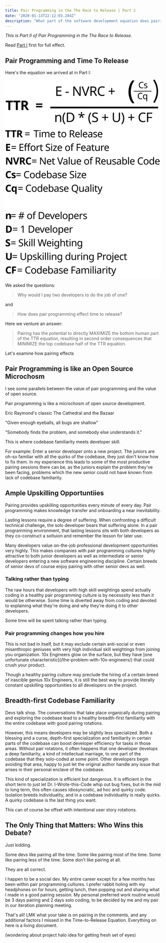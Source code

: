 ```yaml
---
title: Pair Programming in the The Race to Release | Part 2
date: "2020-01-13T22:12:03.284Z"
description: "What part of the software development equation does pairing improve?"
---
```


<i>This is Part II of Pair Programming in the The Race to Release.</i>

Read [Part I](/pair-programmaing-in-the-race-to-release/) first for full effect.

<h2>Pair Programming and Time To Release</h2>

Here's the equation we arrived at in Part I:

<img src="./FinalEquation.svg" alt="final_equation" class="equation">

We asked the questions:

<blockquote>Why would I pay two developers to do the job of one?</blockquote>

and

<blockquote>How does pair programming effect time to release?</blockquote>

Here we venture an answer:

<blockquote>Pairing has the potential to directly MAXIMIZE the bottom human part of the TTR equation, resulting in second order consequences that MINIMIZE the top codebase half of the TTR equation.</blockquote>

Let's examine how pairing effects

<h2>Pair Programming is like an Open Source Microchosm</h2>

I see some parallels between the value of pair programming and the value of open source.

Pair programming is like a microchosm of open source development.

Eric Raymond's classic The Cathedral and the Bazaar

"Given enough eyeballs, all bugs are shallow"

"Somebody finds the problem, and somebody else understands it."

This is where codebase familiarity meets developer skill.

For example: Enter a senior developer onto a new project. The juniors are oh-so familiar with all the quirks of the codebase, they just don't know how to fix them. In my experience this leads to some of the most productive pairing sessions there can be, as the juniors explain the problem they've been facing, problems which the new senior could not have known from lack of codebase familiarity.

<h2>Ample Upskilling Opportuntiies</h2>

Pairing provides upskilling opportunities every minute of every day. Pair programming makes knowledge transfer and onboarding a near inevitability.

Lasting lessons require a degree of suffering. When confronting a difficult technical challenge, the solo developer bears that suffering alone. In a pair programming environment, that lasting lessons sits with both developers as they co-construct a soltuion and remember the lesson for later use.

Many developers value on-the-job professional development opportunities very highly. This makes companies with pair programming cultures highly attractive to both junior developers as well as intermediate or senior developers entering a new software engineering discipline. Certain breeds of senior devs of course enjoy pairing with other senior devs as well.

<h3>Talking rather than typing</h3>

The raw hours that developers with high skill weightings spend actually coding in a healthy pair programming culture is by necesssity less than it would be otherwise. Some time is diverted away from coding and devoted to explaining what they're doing and why they're doing it to other developers.

Some time will be spent talking rather than typing.

<h3>Pair programming changes how you hire</h3>
This is not bad in itself, but it may exclude certain anti-social or even misanthropic geniuses with very high individual skill weightings from joining you organization. 10x Engineers glow on the surface, but they have [one unfortunate characteristic](/the-problem-with-10x-engineers/) that could crush your product.

Though a healthy pairing culture may preclude the hiring of a certain breed of irascible genius 10x Engineers, it is still the best way to provide literally constant upskilling opportunities to all developers on the project.

<h2>Breadth-first Codebase Familiarity</h2>

Devs talk shop. The conversations that take place organically during pairing and exploring the codebase lead to a healthy breadth-first familiarity with the entire codebase with good pairing rotations.

However, this means developers may be slightly less specialized. Both a blessing and a curse, depth-first specialization and familiarity in certain parts of the codebase can boost developer efficiency for tasks in those areas. Without pair rotations, it often happens that one developer develops a deep familiarity, a kind of intellectual marriage, to one part of the codebase that they solo-coded at some point. Other developers begin avoiding that area, happy to just let the original author handle any issue that arises in their personal enclave of the codebase.

This kind of specialization is efficient but dangerous. It is efficient in the short term to just let Dr. I-Wrote-this-Code whip out bug fixes, but in the mid to long term, this often causes idiosyncratic, ad hoc and quirky code. Isolation breeds individuality, and in a codebase individuality is really quirks. A quirky codebase is the last thing you want.

This can of course be offset with intentional user story rotations.

<h2>The Only Thing that Matters: Who Wins this Debate?</h2>

Just kidding.

Some devs like pairing all the time. Some like pairing most of the time. Some like pairing less of the time. Some don’t like pairing at all.

They are all correct.

I happen to be a social dev. My entire career except for a few months has been within pair programming cultures. I prefer rabbit holing with my headphones on for hours, getting lunch, then popping out and sharing what I made in a good pairing session. My personal preferred work routine would be 3 days pairing and 2 days solo coding, to be decided by me and my pair in our iteration planning meeting.

That's all! LMK what your take is on pairing in the comments, and any additional factors I missed in the Time-to-Release Equation. Everything on here is a living document.

(wondering about project halo idea for getting fresh set of eyes)
